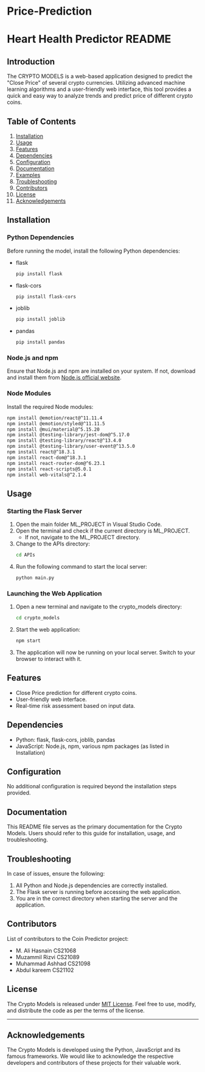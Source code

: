 # Price-Prediction

# Heart Health Predictor README

## Introduction

The CRYPTO MODELS is a web-based application designed to predict the "Close Price" of several crypto currencies. Utilizing advanced machine learning algorithms and a user-friendly web interface, this tool provides a quick and easy way to analyze trends and predict price of different crypto coins.

## Table of Contents

1. [Installation](#installation)
2. [Usage](#usage)
3. [Features](#features)
4. [Dependencies](#dependencies)
5. [Configuration](#configuration)
6. [Documentation](#documentation)
7. [Examples](#examples)
8. [Troubleshooting](#troubleshooting)
9. [Contributors](#contributors)
10. [License](#license)
11. [Acknowledgements](#Acknowledgements)


## Installation

### Python Dependencies

Before running the model, install the following Python dependencies:

- flask
  ```bash
  pip install flask
  ```
- flask-cors
  ```bash
  pip install flask-cors
  ```
- joblib
  ```bash
  pip install joblib
  ```
- pandas
  ```bash
  pip install pandas
  ```

### Node.js and npm

Ensure that Node.js and npm are installed on your system. If not, download and install them from [Node.js official website](https://nodejs.org/).

### Node Modules

Install the required Node modules:

```bash
npm install @emotion/react@^11.11.4
npm install @emotion/styled@^11.11.5
npm install @mui/material@^5.15.20
npm install @testing-library/jest-dom@^5.17.0
npm install @testing-library/react@^13.4.0
npm install @testing-library/user-event@^13.5.0
npm install react@^18.3.1
npm install react-dom@^18.3.1
npm install react-router-dom@^6.23.1
npm install react-scripts@5.0.1
npm install web-vitals@^2.1.4
```

## Usage

### Starting the Flask Server

1. Open the main folder ML_PROJECT in Visual Studio Code.
2. Open the terminal and check if the current directory is ML_PROJECT.
   - If not, navigate to the ML_PROJECT directory.
3. Change to the APIs directory:
   ```bash
   cd APIs
   ```
4. Run the following command to start the local server:
   ```bash
   python main.py
   ```

### Launching the Web Application

1. Open a new terminal and navigate to the crypto_models directory:
   ```bash
   cd crypto_models
   ```
2. Start the web application:
   ```bash
   npm start
   ```
3. The application will now be running on your local server. Switch to your browser to interact with it.

## Features

- Close Price prediction for different crypto coins.
- User-friendly web interface.
- Real-time risk assessment based on input data.

## Dependencies

- Python: flask, flask-cors, joblib, pandas
- JavaScript: Node.js, npm, various npm packages (as listed in Installation)

## Configuration

No additional configuration is required beyond the installation steps provided.

## Documentation

This README file serves
as the primary documentation for the Crypto Models. Users should refer to this guide for installation, usage, and troubleshooting.



## Troubleshooting

In case of issues, ensure the following:

1. All Python and Node.js dependencies are correctly installed.
2. The Flask server is running before accessing the web application.
3. You are in the correct directory when starting the server and the application.



## Contributors

List of contributors to the Coin  Predictor project:

- M. Ali Hasnain CS21068
- Muzammil Rizvi CS21089
- Muhammad Ashhad CS21098
- Abdul kareem    CS21102



## License

The Crypto Models is released under [MIT License](https://opensource.org/license/mit/).  Feel free to use, modify, and distribute the code as per the terms of the license.

---
## Acknowledgements
The Crypto Models is developed using the Python, JavaScript and its famous frameworks. We would like to acknowledge the respective developers and contributors of these projects for their valuable work.
